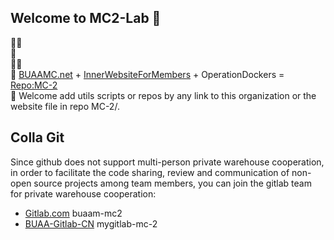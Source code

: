 ## Welcome to MC2-Lab 👋


🙋‍♀️   
🌈   
👩‍💻    
🍿 [BUAAMC.net](http://buaamc2.net) + [InnerWebsiteForMembers](http://buaamc2.net/vue81html/) + OperationDockers = [Repo:MC-2](https://github.com/Archer-Tatsu/MC-2)  
🧙 Welcome add utils scripts or repos by any link to this organization or the website file in repo MC-2/.



## Colla Git
Since github does not support multi-person private warehouse cooperation, in order to facilitate the code sharing, review and communication of non-open source projects among team members, you can join the gitlab team for private warehouse cooperation:
- [Gitlab.com](https://gitlab.com/buaa-mc2)  buaam-mc2
- [BUAA-Gitlab-CN](http://43.138.61.103:8081/mygitlab-mc-2)  mygitlab-mc-2
